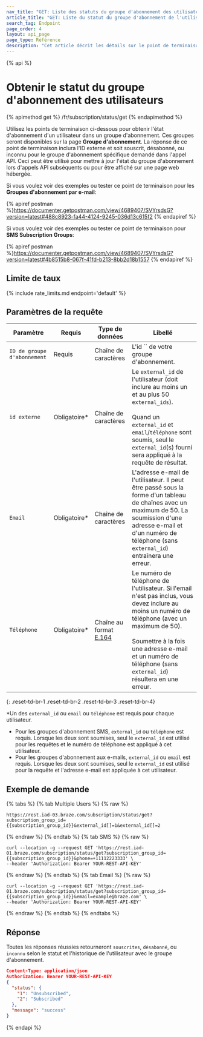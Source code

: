 ```yaml
---
nav_title: "GET: Liste des statuts du groupe d'abonnement des utilisateurs"
article_title: "GET: Liste du statut du groupe d'abonnement de l'utilisateur"
search_tag: Endpoint
page_order: 4
layout: api_page
page_type: Référence
description: "Cet article décrit les détails sur le point de terminaison de la liste des utilisateurs du statut de groupe d'abonnement Braze."
---
```


{% api %}
# Obtenir le statut du groupe d'abonnement des utilisateurs
{% apimethod get %}
/fr/subscription/status/get
{% endapimethod %}

Utilisez les points de terminaison ci-dessous pour obtenir l'état d'abonnement d'un utilisateur dans un groupe d'abonnement. Ces groupes seront disponibles sur la page __Groupe d'abonnement__. La réponse de ce point de terminaison inclura l'ID externe et soit souscrit, désabonné, ou inconnu pour le groupe d'abonnement spécifique demandé dans l'appel API. Ceci peut être utilisé pour mettre à jour l'état du groupe d'abonnement lors d'appels API subséquents ou pour être affiché sur une page web hébergée.

Si vous voulez voir des exemples ou tester ce point de terminaison pour les __Groupes d'abonnement par e-mail__:

{% apiref postman %}https://documenter.getpostman.com/view/4689407/SVYrsdsG?version=latest#488c8923-fa44-4124-9245-036d13c615f2 {% endapiref %}

Si vous voulez voir des exemples ou tester ce point de terminaison pour __SMS Subscription Groups__:

{% apiref postman %}https://documenter.getpostman.com/view/4689407/SVYrsdsG?version=latest#4b8515b8-067f-41fd-b213-8bb2d18b1557 {% endapiref %}

## Limite de taux

{% include rate_limits.md endpoint='default' %}

## Paramètres de la requête

| Paramètre                   | Requis       | Type de données                                               | Libellé                                                                                                                                                                                                                                                                               |
| --------------------------- | ------------ | ------------------------------------------------------------- | ------------------------------------------------------------------------------------------------------------------------------------------------------------------------------------------------------------------------------------------------------------------------------------- |
| `ID de groupe d'abonnement` | Requis       | Chaîne de caractères                                          | L'id `` de votre groupe d'abonnement.                                                                                                                                                                                                                                                 |
| `id externe`                | Obligatoire* | Chaîne de caractères                                          | Le `external_id` de l'utilisateur (doit inclure au moins un et au plus 50 `external_ids`). <br><br>Quand un `external_id` et `email`/`téléphone` sont soumis, seul le `external_id`(s) fourni sera appliqué à la requête de résultat.                                     |
| `Email`                     | Obligatoire* | Chaîne de caractères                                          | L'adresse e-mail de l'utilisateur. Il peut être passé sous la forme d'un tableau de chaînes avec un maximum de 50. La soumission d'une adresse e-mail et d'un numéro de téléphone (sans `external_id`) entraînera une erreur.                                                         |
| `Téléphone`                 | Obligatoire* | Chaîne au format [E.164](https://en.wikipedia.org/wiki/E.164) | Le numéro de téléphone de l'utilisateur. Si l'email n'est pas inclus, vous devez inclure au moins un numéro de téléphone (avec un maximum de 50). <br><br> Soumettre à la fois une adresse e-mail et un numéro de téléphone (sans `external_id`) résultera en une erreur. |
{: .reset-td-br-1 .reset-td-br-2 .reset-td-br-3  .reset-td-br-4}

*Un des `external_id` ou `email` ou `téléphone` est requis pour chaque utilisateur.

- Pour les groupes d'abonnement SMS, `external_id` ou `téléphone` est requis.  Lorsque les deux sont soumises, seul le `external_id` est utilisé pour les requêtes et le numéro de téléphone est appliqué à cet utilisateur.
- Pour les groupes d'abonnement aux e-mails, `external_id` ou `email` est requis.  Lorsque les deux sont soumises, seul le `external_id` est utilisé pour la requête et l'adresse e-mail est appliquée à cet utilisateur.

## Exemple de demande

{% tabs %}
{% tab Multiple Users %}
{% raw %}
```
https://rest.iad-03.braze.com/subscription/status/get?subscription_group_id={{subscription_group_id}}&external_id[]=1&external_id[]=2
```
{% endraw %}
{% endtab %}
{% tab SMS %}
{% raw %}
```
curl --location -g --request GET 'https://rest.iad-01.braze.com/subscription/status/get?subscription_group_id={{subscription_group_id}}&phone=+11112223333' \
--header 'Authorization: Bearer YOUR-REST-API-KEY'
```
{% endraw %}
{% endtab %}
{% tab Email %}
{% raw %}
```
curl --location -g --request GET 'https://rest.iad-01.braze.com/subscription/status/get?subscription_group_id={{subscription_group_id}}&email=example@braze.com' \
--header 'Authorization: Bearer YOUR-REST-API-KEY'
```
{% endraw %}
{% endtab %}
{% endtabs %}

## Réponse

Toutes les réponses réussies retourneront `souscrites`, `désabonné`, ou `inconnu` selon le statut et l'historique de l'utilisateur avec le groupe d'abonnement.

```json
Content-Type: application/json
Authorization: Bearer YOUR-REST-API-KEY
{
  "status": {
    "1": "Unsubscribed",
    "2": "Subscribed"
  },
  "message": "success"
}
```

{% endapi %}
